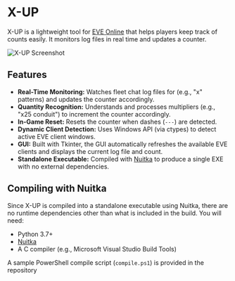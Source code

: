 # X-UP

X-UP is a lightweight tool for [EVE Online](https://www.eveonline.com/) that helps players keep track of counts easily. It monitors log files in real time and updates a counter.

![X-UP Screenshot](https://i.imgur.com/1OHUkjW.png)

## Features

- **Real-Time Monitoring:** Watches fleet chat log files for (e.g., "x" patterns) and updates the counter accordingly.
- **Quantity Recognition:** Understands and processes multipliers (e.g., "x25 conduit") to increment the counter accordingly.
- **In-Game Reset:** Resets the counter when dashes (`---`) are detected.
- **Dynamic Client Detection:** Uses Windows API (via ctypes) to detect active EVE client windows.
- **GUI:** Built with Tkinter, the GUI automatically refreshes the available EVE clients and displays the current log file and count.
- **Standalone Executable:** Compiled with [Nuitka](https://nuitka.net/) to produce a single EXE with no external dependencies.

## Compiling with Nuitka

Since X-UP is compiled into a standalone executable using Nuitka, there are no runtime dependencies other than what is included in the build. You will need:

- Python 3.7+  
- [Nuitka](https://nuitka.net/)  
- A C compiler (e.g., Microsoft Visual Studio Build Tools)  

A sample PowerShell compile script (`compile.ps1`) is provided in the repository